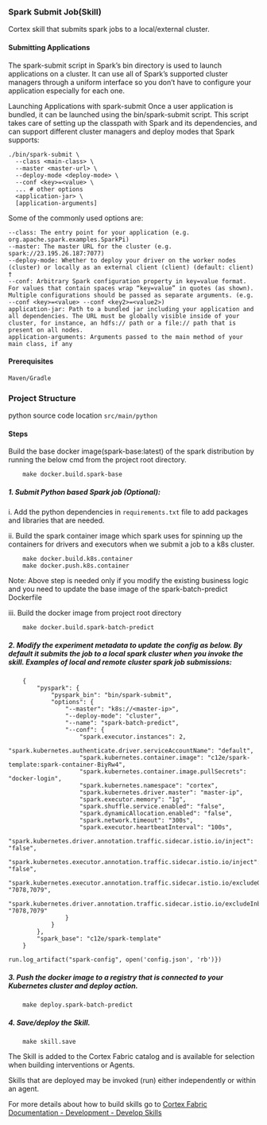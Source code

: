 ### Spark Submit Job(Skill)

Cortex skill that submits spark jobs to a local/external cluster.

#### Submitting Applications
The spark-submit script in Spark’s bin directory is used to launch applications on a cluster. It can use all of Spark’s supported cluster managers through a uniform interface so you don’t have to configure your application especially for each one.

Launching Applications with spark-submit
Once a user application is bundled, it can be launched using the bin/spark-submit script. This script takes care of setting up the classpath with Spark and its dependencies, and can support different cluster managers and deploy modes that Spark supports:

    ./bin/spark-submit \
      --class <main-class> \
      --master <master-url> \
      --deploy-mode <deploy-mode> \
      --conf <key>=<value> \
      ... # other options
      <application-jar> \
      [application-arguments]
Some of the commonly used options are:

    --class: The entry point for your application (e.g. org.apache.spark.examples.SparkPi)
    --master: The master URL for the cluster (e.g. spark://23.195.26.187:7077)
    --deploy-mode: Whether to deploy your driver on the worker nodes (cluster) or locally as an external client (client) (default: client) †
    --conf: Arbitrary Spark configuration property in key=value format. For values that contain spaces wrap “key=value” in quotes (as shown). Multiple configurations should be passed as separate arguments. (e.g. --conf <key>=<value> --conf <key2>=<value2>)
    application-jar: Path to a bundled jar including your application and all dependencies. The URL must be globally visible inside of your cluster, for instance, an hdfs:// path or a file:// path that is present on all nodes.
    application-arguments: Arguments passed to the main method of your main class, if any


#### Prerequisites
    Maven/Gradle

### Project Structure
python source code location `src/main/python`

#### Steps 

Build the base docker image(spark-base:latest) of the spark distribution by running the below cmd from the project root directory.

        make docker.build.spark-base

##### 1. Submit Python based Spark job (Optional):

i. Add the python dependencies in `requirements.txt` file to add packages and libraries that are needed.

ii. Build the spark container image which spark uses for spinning up the containers for drivers and executors when we submit a job to a k8s cluster.
        
        make docker.build.k8s.container
        make docker.push.k8s.container

Note: Above step is needed only if you modify the existing business logic and you need to update the base image of the spark-batch-predict Dockerfile

iii. Build the docker image from project root directory
  
        make docker.build.spark-batch-predict

##### 2. Modify the experiment metadata to update the config as below. By default it submits the job to a local spark cluster when you invoke the skill. Examples of local and remote cluster spark job submissions:

        {     
            "pyspark": {
                "pyspark_bin": "bin/spark-submit",
                "options": {
                    "--master": "k8s://<master-ip>",
                    "--deploy-mode": "cluster",
                    "--name": "spark-batch-predict",
                    "--conf": {
                        "spark.executor.instances": 2,
                        "spark.kubernetes.authenticate.driver.serviceAccountName": "default",
                        "spark.kubernetes.container.image": "c12e/spark-template:spark-container-BiyRw4",
                        "spark.kubernetes.container.image.pullSecrets": "docker-login",
                        "spark.kubernetes.namespace": "cortex",
                        "spark.kubernetes.driver.master": "master-ip",
                        "spark.executor.memory": "1g",
                        "spark.shuffle.service.enabled": "false",
                        "spark.dynamicAllocation.enabled": "false",
                        "spark.network.timeout": "300s",
                        "spark.executor.heartbeatInterval": "100s",
                        "spark.kubernetes.driver.annotation.traffic.sidecar.istio.io/inject": "false",
                        "spark.kubernetes.executor.annotation.traffic.sidecar.istio.io/inject": "false",
                        "spark.kubernetes.executor.annotation.traffic.sidecar.istio.io/excludeOutboundPorts": "7078,7079",
                        "spark.kubernetes.driver.annotation.traffic.sidecar.istio.io/excludeInboundPorts": "7078,7079"
                    }
                }
            },
            "spark_base": "c12e/spark-template"
        }
        
   ```run.log_artifact("spark-config", open('config.json', 'rb')})```



##### 3. Push the docker image to a registry that is connected to your Kubernetes cluster and deploy action.

        make deploy.spark-batch-predict
  
##### 4. Save/deploy the Skill.
  
        make skill.save
  
  
   The Skill is added to the Cortex Fabric catalog and is available for selection when building interventions or Agents.

   Skills that are deployed may be invoked (run) either independently or within an agent.

For more details about how to build skills go to [Cortex Fabric Documentation - Development - Develop Skills](https://cognitivescale.github.io/cortex-fabric/docs/development/define-skills)